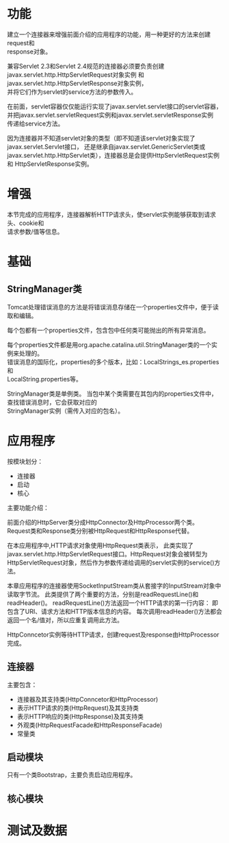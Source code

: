 # 功能
建立一个连接器来增强前面介绍的应用程序的功能，用一种更好的方法来创建request和  
response对象。 

兼容Servlet 2.3和Servlet 2.4规范的连接器必须要负责创建
javax.servlet.http.HttpServletRequest对象实例 和  javax.servlet.http.HttpServletResponse对象实例，  
并将它们作为servlet的service方法的参数传入。

在前面，servlet容器仅仅能运行实现了javax.servlet.servlet接口的servlet容器，  
并把javax.servlet.servletRequest实例和javax.servlet.servletResponse实例  
传递给service方法。  

因为连接器并不知道servlet对象的类型（即不知道该servlet对象实现了javax.servlet.Servlet接口，  还是继承自javax.servlet.GenericServlet类或  
javax.servlet.http.HttpServlet类），连接器总是会提供HttpServletRequest实例和
HttpServletResponse实例。  

# 增强

本节完成的应用程序，连接器解析HTTP请求头，使servlet实例能够获取到请求头、cookie和  
请求参数/值等信息。

# 基础



## StringManager类

Tomcat处理错误消息的方法是将错误消息存储在一个properties文件中，便于读取和编辑。  

每个包都有一个properties文件，包含包中任何类可能抛出的所有异常消息。  

每个properties文件都是用org.apache.catalina.util.StringManager类的一个实例来处理的。  
错误消息的国际化，properties的多个版本，比如：LocalStrings_es.properties和  
LocalString.properties等。

StringManager类是单例类。
当包中某个类需要在其包内的properties文件中，查找错误消息时，它会获取对应的  
StringManager实例（需传入对应的包名）。

# 应用程序
按模块划分：
* 连接器
* 启动
* 核心

主要功能介绍：

前面介绍的HttpServer类分成HttpConnector及HttpProcessor两个类。
Request类和Response类分别被HttpRequest和HttpResponse代替。  

在本应用程序中,HTTP请求对象使用HttpRequest类表示，
此类实现了javax.servlet.http.HttpServletRequest接口。HttpRequest对象会被转型为  
HttpServletRequest对象，然后作为参数传递给调用的servlet实例的service()方法。

本章应用程序的连接器使用SocketInputStream类从套接字的InputStream对象中读取字节流。
此类提供了两个重要的方法，分别是readRequestLine()和readHeader()。
readRequestLine()方法返回一个HTTP请求的第一行内容：
即包含了URI、请求方法和HTTP版本信息的内容。
每次调用readHeader()方法都会返回一个名/值对，所以应重复调用此方法。
  


HttpConncetor实例等待HTTP请求，创建request及response由HttpProcessor完成。

## 连接器
主要包含：
* 连接器及其支持类(HttpConncetor和HttpProcessor)
* 表示HTTP请求的类(HttpRequest)及其支持类
* 表示HTTP响应的类(HttpResponse)及其支持类
* 外观类(HttpRequestFacade和HttpResponseFacade)
* 常量类






## 启动模块
只有一个类Bootstrap，主要负责启动应用程序。

## 核心模块


# 测试及数据
